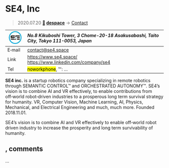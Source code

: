 # SE4, Inc
> 2020.07.20 **[🚀](../index/index.md) [despace](index.md)** → [Contact](contact.md)

|[![](f/contact/s/se4_logo1_thumb.jpg)](f/contact/s/se4_logo1.png)|*No.8 Kikuboshi Tower, 3 Chome-20-18 Asakusabashi, Taito City, Tokyo 111-0053, Japan*|
|:--|:--|
|E‑mail| <contact@se4.space> |
|Link| <https://www.se4.space/><br> <https://www.linkedin.com/company/se4> |
|Tel| <mark>noworkphone</mark>, ℻: … |

**SE4 inc.** is a startup robotics company specializing in remote robotics through SEMANTIC CONTROL™ and ORCHESTRATED AUTONOMY™. SE4’s vision is to combine AI and VR effectively, to enable contributions from off‑world robot‑driven industries to a prosperous long term survival strategy for humanity. VR, Computer Vision, Machine Learning, AI, Physics, Mechanical, and Electrical Engineering and much, much more. Founded 2018.11.01.

SE4’s vision is to combine AI and VR effectively to enable off‑world robot driven industry to increase the prosperity and long term survivability of humanity.

<p style="page-break-after:always"> </p>

## , comments

…

